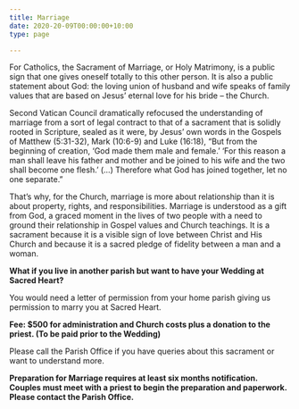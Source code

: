 ```yaml
---
title: Marriage
date: 2020-20-09T00:00:00+10:00
type: page

---
```

For Catholics, the Sacrament of Marriage, or Holy Matrimony, is a public sign that one gives oneself totally to this other person. It is also a public statement about God: the loving union of husband and wife speaks of family values that are based on Jesus’ eternal love for his bride – the Church.  
  
Second Vatican Council dramatically refocused the understanding of marriage from a sort of legal contract to that of a sacrament that is solidly rooted in Scripture, sealed as it were, by Jesus’ own words in the Gospels of Matthew (5:31-32), Mark (10:6-9) and Luke (16:18), “But from the beginning of creation, ‘God made them male and female.’ ‘For this reason a man shall leave his father and mother and be joined to his wife and the two shall become one flesh.’ (…) Therefore what God has joined together, let no one separate.”  
  
That’s why, for the Church, marriage is more about relationship than it is about property, rights, and responsibilities. Marriage is understood as a gift from God, a graced moment in the lives of two people with a need to ground their relationship in Gospel values and Church teachings. It is a sacrament because it is a visible sign of love between Christ and His Church and because it is a sacred pledge of fidelity between a man and a woman.

**What if you live in another parish but want to have your Wedding at Sacred Heart?**  
  
You would need a letter of permission from your home parish giving us permission to marry you at Sacred Heart.  
  
**Fee: $500 for administration and Church costs plus a donation to the priest. (To be paid prior to the Wedding)**  
  
Please call the Parish Office if you have queries about this sacrament or want to understand more.  
  
​**Preparation for Marriage requires at least six months notification. Couples must meet with a priest to begin the preparation and paperwork. Please contact the Parish Office.**